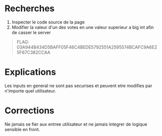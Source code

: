 # Recherches

1. Inspecter le code source de la page
2. Modifier la valeur d'un des votes en une valeur superieur a big int afin de casser le server

> FLAG: 03A944B434D5BAFF05F46C4BEDE5792551A2595574BCAFC9A6E25F67C382CCAA

# Explications

Les inputs en general  ne sont pas securises et peuvent etre modifies par n'importe quel utilisateur.

# Corrections

Ne jamais se fier aux entree utilisateur et ne jamais integrer de logique sensible en front.
